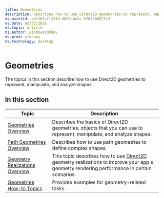 ```yaml
---
title: Geometries
description: Describes how to use Direct2D geometries to represent, manipulate, and analyze shapes.
ms.assetid: aaf16fa7-23fd-4020-ae4c-b7832040732d
ms.date: 05/31/2018
ms.topic: article
ms.author: windowssdkdev
ms.prod: windows
ms.technology: desktop
---
```


# Geometries

The topics in this section describe how to use Direct2D geometries to represent, manipulate, and analyze shapes.

## In this section



| Topic                                                                           | Description                                                                                                                                                                  |
|---------------------------------------------------------------------------------|------------------------------------------------------------------------------------------------------------------------------------------------------------------------------|
| [Geometries Overview](direct2d-geometries-overview.md)<br/>              | Describes the basics of Direct2D geometries, objects that you can use to represent, manipulate, and analyze shapes.<br/>                                               |
| [Path Geometries Overview](path-geometries-overview.md)<br/>             | Describes how to use path geometries to define complex shapes.<br/>                                                                                                    |
| [Geometry Realizations Overview](geometry-realizations-overview.md)<br/> | This topic describes how to use [Direct2D](direct2d-portal.md) geometry realizations to improve your app s geometry rendering performance in certain scenarios. <br/> |
| [Geometries How-to Topics](geometries-how-to-topics.md)<br/>             | Provides examples for geometry-related tasks.<br/>                                                                                                                     |



 

 

 





